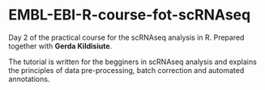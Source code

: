 # EMBL-EBI-R-course-fot-scRNAseq
Day 2 of the practical course for the scRNAseq analysis in R. 
Prepared together with **Gerda Kildisiute**. 

The tutorial is written for the begginers in scRNAseq analysis and explains the principles of data pre-processing, batch correction and automated annotations. 
